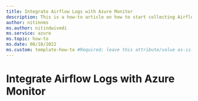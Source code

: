 ```yaml
---
title: Integrate Airflow Logs with Azure Monitor
description: This is a how-to article on how to start collecting Airflow Task logs in Azure Monitor, archiving them to a storage account, and querying them in Log Analytics Workspace.
author: nitinnms
ms.author: nitindwivedi
ms.service: azure
ms.topic: how-to 
ms.date: 08/18/2022
ms.custom: template-how-to #Required; leave this attribute/value as-is.
---
```


# Integrate Airflow Logs with Azure Monitor